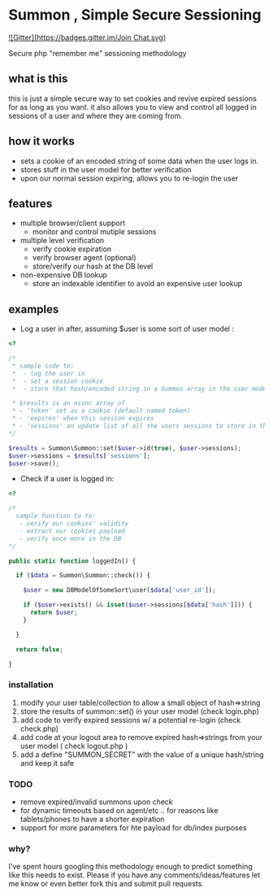 # Summon , Simple Secure Sessioning
[![Gitter](https://badges.gitter.im/Join Chat.svg)](https://gitter.im/acidjazz/summon?utm_source=badge&utm_medium=badge&utm_campaign=pr-badge&utm_content=badge)

Secure php "remember me" sessioning methodology 

## what is this 
this is just a simple secure way to set cookies and revive expired sessions for as long as you want.  it also allows you to view and control all logged in sessions of a user and where they are coming from.

## how it works
* sets a cookie of an encoded string of some data when the user logs in.
* stores stuff in the user model for better verification
* upon our normal session expiring, allows you to re-login the user

## features
* multiple browser/client support
  * monitor and control mutiple sessions
* multiple level verification
  * verify cookie expiration
  * verify browser agent (optional)
  * store/verify our hash at the DB level
* non-expensive DB lookup
  * store an indexable identifier to avoid an expensive user lookup

## examples

* Log a user in after, assuming $user is some sort of user model :

```php
<?

/*
 * sample code to:
 *  - log the user in
 *  - set a session cookie
 *  - store that hash/encoded string in a Summon array in the user model

 * $results is an assoc array of 
 * - 'token' set as a cookie (default named token)
 * - 'expires' when this session expires
 * - 'sessions' an update list of all the users sessions to store in the DB
*/

$results = Summon\Summon::set($user->id(true), $user->sessions);
$user->sessions = $results['sessions'];
$user->save();
```

* Check if a user is logged in:

```php
<?

/* 
  sample function to to: 
   - verify our cookies' validity
   - extract our cookies payload
   - verify once more in the DB 
*/

public static function loggedIn() {

  if ($data = Summon\Summon::check()) {

    $user = new DBModelOfSomeSort\user($data['user_id']);

    if ($user->exists() && isset($user->sessions[$data['hash']])) {
      return $user;
    }

  }

  return false;

}
```




### installation
1. modify your user table/collection to allow a small object of hash=>string
2. store the results of summon::set() in your user model (check login.php)
3. add code to verify expired sessions w/ a potential re-login (check check.php)
4. add code at your logout area to remove expired hash=>strings from your user model ( check logout.php )
5. add a define "SUMMON_SECRET" with the value of a unique hash/string and keep it safe





### TODO
* remove expired/invalid summons upon check
* for dynamic timeouts based on agent/etc .. for reasons like tablets/phones to have a shorter expiration
* support for more parameters for hte payload for db/index purposes

### why?
I've spent hours googling this methodology enough to predict something like this needs to exist.  Please if you have any comments/ideas/features let me know or even better fork this and submit pull requests.
